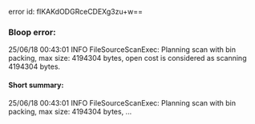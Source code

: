 error id: fIKAKdODGRceCDEXg3zu+w==
### Bloop error:

25/06/18 00:43:01 INFO FileSourceScanExec: Planning scan with bin packing, max size: 4194304 bytes, open cost is considered as scanning 4194304 bytes.
#### Short summary: 

25/06/18 00:43:01 INFO FileSourceScanExec: Planning scan with bin packing, max size: 4194304 bytes, ...
